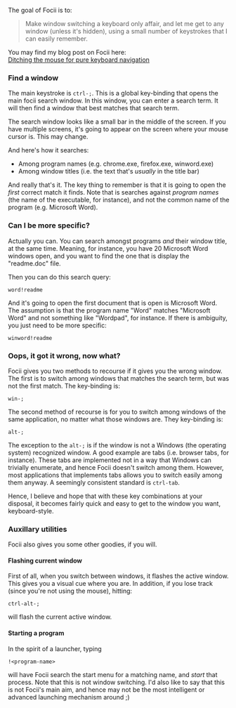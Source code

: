 The goal of Focii is to:

> Make window switching a keyboard only affair, and let me get to any
> window (unless it's hidden), using a small number of keystrokes that
> I can easily remember.

You may find my blog post on Focii here:  
[Ditching the mouse for pure keyboard navigation](http://www.codejury.com/ditching-the-mouse-for-pure-keyboard-navigation/)

### Find a window

The main keystroke is `ctrl-;`. This is a global key-binding that opens
the main focii search window. In this window, you can enter a search term.
It will then find a window that best matches that search term.

The search window looks like a small bar in the middle of the screen. If
you have multiple screens, it's going to appear on the screen where your
mouse cursor is. This may change.

And here's how it searches:

  - Among program names (e.g. chrome.exe, firefox.exe, winword.exe)
  - Among window titles (i.e. the text that's *usually* in the title bar)

And really that's it. The key thing to remember is that it is going to
open the *first* correct match it finds. Note that is searches against
*program names* (the name of the executable, for instance), and not the
common name of the program (e.g. Microsoft Word).


### Can I be more specific?

Actually you can. You can search amongst programs *and* their window title,
at the same time. Meaning, for instance, you have 20 Microsoft Word windows
open, and you want to find the one that is display the "readme.doc" file.

Then you can do this search query:

    word!readme

And it's going to open the first document that is open is Microsoft Word.
The assumption is that the program name "Word" matches "Microsoft Word" and
not something like "Wordpad", for instance. If there is ambiguity, you just
need to be more specific:

    winword!readme 


### Oops, it got it wrong, now what?

Focii gives you two methods to recourse if it gives you the wrong window.
The first is to switch among windows that matches the search term, but
was not the first match. The key-binding is:

    win-;

The second method of recourse is for you to switch among windows of the
same application, no matter what those windows are. They key-binding is:

    alt-;

The exception to the `alt-;` is if the window is not a Windows (the operating
system) recognized window. A good example are tabs (i.e. browser tabs, for
instance). These tabs are implemented not in a way that Windows can trivially
enumerate, and hence Focii doesn't switch among them. However, most
applications that implements tabs allows you to switch easily among them
anyway. A seemingly consistent standard is `ctrl-tab`.

Hence, I believe and hope that with these key combinations at your disposal, it
becomes fairly quick and easy to get to the window you want, keyboard-style.


### Auxillary utilities

Focii also gives you some other goodies, if you will. 


#### Flashing current window

First of all, when you switch between windows, it flashes the active window. 
This gives you a visual cue where you are. In addition, if you lose track
(since you're not using the mouse), hitting:

    ctrl-alt-;

will flash the current active window.


#### Starting a program

In the spirit of a launcher, typing

    !<program-name>

will have Focii search the start menu for a matching name, and *start* that
process. Note that this is not window switching. I'd also like to say that this
is not Focii's main aim, and hence may not be the most intelligent or advanced
launching mechanism around ;)




